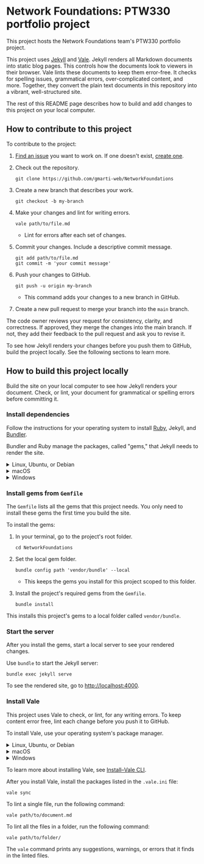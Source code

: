 # Network Foundations: PTW330 portfolio project

This project hosts the Network Foundations team's PTW330 portfolio project.

This project uses [Jekyll][4] and [Vale][5]. Jekyll renders all Markdown documents into static blog pages. This controls how the documents look to viewers in their browser. Vale lints these documents to keep them error-free. It checks for spelling issues, grammatical errors, over-complicated content, and more. Together, they convert the plain text documents in this repository into a vibrant, well-structured site.

The rest of this README page describes how to build and add changes to this project on your local computer.

## How to contribute to this project

To contribute to the project:

1. [Find an issue][6] you want to work on. If one doesn't exist, [create one][7].
1. Check out the repository.

    ```console
    git clone https://github.com/gmarti-web/NetworkFoundations
    ```
1. Create a new branch that describes your work.

    ```console
    git checkout -b my-branch
    ```

1. Make your changes and lint for writing errors.

    ```console
    vale path/to/file.md
    ```

    * Lint for errors after each set of changes.

1. Commit your changes. Include a descriptive commit message.

    ```console
    git add path/to/file.md
    git commit -m 'your commit message'
    ```
1. Push your changes to GitHub.

    ```console
    git push -u origin my-branch
    ```

    * This command adds your changes to a new branch in GitHub.

1. Create a new pull request to merge your branch into the `main` branch.

The code owner reviews your request for consistency, clarity, and correctness. If approved, they merge the changes into the main branch. If not, they add their feedback to the pull request and ask you to revise it.

To see how Jekyll renders your changes before you push them to GitHub, build the project locally. See the following sections to learn more.

## How to build this project locally

Build the site on your local computer to see how Jekyll renders your document. Check, or lint, your document for grammatical or spelling errors before committing it.

### Install dependencies

Follow the instructions for your operating system to install [Ruby][12], Jekyll, and [Bundler][8].

Bundler and Ruby manage the packages, called "gems," that Jekyll needs to render the site.

<details>
<summary>Linux, Ubuntu, or Debian</summary>

1. Install Ruby and prerequisites:

    ```console
    sudo apt-get install ruby-full build-essential zlib1g-dev
    ```

2. Add a gem installation directory for your user account to your `~/.bashrc` file.

    ```console
    echo 'export GEM_HOME="$HOME/gems"' >> ~/.bashrc
    echo 'export PATH="$PATH:$HOME/gems/bin"' >> ~/.bashrc
    source ~/.bashrc
    ```

3. Install Jekyll and Bundler.

    ```console
    gem install jekyll bundler
    ```

To learn more about installing Jekyll on Ubuntu, see [Jekyll on Ubuntu][9].

</details>

<details>
<summary>macOS</summary>

1. Install [HomeBrew][10].

    ```console
    /bin/bash -c "$(curl -fsSL https://raw.githubusercontent.com/Homebrew/install/HEAD/install.sh)"
    ```

2. Install `chruby` and the latest Ruby version.

    ```console
    brew install chruby ruby-install
    ```

    ```console
    ruby-install ruby 3.4.1
    ```

3. Configure your shell to use `chruby`.

    ```console
    echo "source $(brew --prefix)/opt/chruby/share/chruby/chruby.sh" >> ~/.bash_profile
    echo "source $(brew --prefix)/opt/chruby/share/chruby/auto.sh" >> ~/.bash_profile
    echo "chruby ruby-3.4.1" >> ~/.bash_profile
    source ~/.bash_profile
    ```

4. Install Jekyll and Bundler.

    ```console
    gem install jekyll bundler
    ```

To learn more about installing Jekyll on macOS, see [Jekyll on macOS][11].

</details>

<details>
<summary>Windows</summary>

Jekyll doesn't officially support Windows. You can, though, install Jekyll with the [RubyInstaller][14].

1. Download and install the recommended Ruby+Devkit version from [RubyInstaller downloads][15].

    * Use the default options.

1. Run the `ridk install` step from the installation wizard. From the options, choose `MSYS2 and MINGW development toolchain`.
1. Open a new terminal and install Jekyll and Bundler.

    ```console
    gem install jekyll bundler
    ```

1. Run `jekyll -v` to check the installation.

To learn more about installing Jekyll on Windows, see [Jekyll on Windows][16].

</details>

### Install gems from `Gemfile`

The `Gemfile` lists all the gems that this project needs. You only need to install these gems the first time you build the site.

To install the gems:

1. In your terminal, go to the project's root folder.

    ```console
    cd NetworkFoundations
    ```

2. Set the local gem folder.

    ```console
    bundle config path 'vendor/bundle' --local
    ```

    * This keeps the gems you install for this project scoped to this folder.

3. Install the project's required gems from the `Gemfile`.

    ```console
    bundle install
    ```

This installs this project's gems to a local folder called `vendor/bundle`.

### Start the server

After you install the gems, start a local server to see your rendered changes.

Use `bundle` to start the Jekyll server:

```console
bundle exec jekyll serve
```

To see the rendered site, go to [http://localhost:4000][13].

### Install Vale

This project uses Vale to check, or lint, for any writing errors. To keep content error free, lint each change before you push it to GitHub.

To install Vale, use your operating system's package manager.

<details>
<summary>Linux, Ubuntu, or Debian</summary>

1. For Linux and Debian, you must install the [Snapcraft][20] daemon. For Ubuntu, which has the daemon pre-installed, skip to step two.

    1. For Linux, remove the `nosnap.pref` file from your native package manager's preference folder. For Debian, skip to step ii.

        ```console
        sudo mv /etc/apt/preferences.d/nosnap.pref ~/Documents/nosnap.bkp
        ```

    1. Update `apt`.

        ```console
        sudo apt update
        sudo apt upgrade -y
        ```

    1. Install `snapd`.

        ```console
        sudo apt install snapd
        ```

1. Install Vale.

    ```console
    snap install vale
    ```

1. Run `vale -v` to check that the installation succeeded.

This installs Vale and adds it to your `$PATH` variable.

</details>

<details>
<summary>macOS</summary>

1. Install [HomeBrew][10].

    ```console
    /bin/bash -c "$(curl -fsSL https://raw.githubusercontent.com/Homebrew/install/HEAD/install.sh)"
    ```

1. Install Vale.

    ```console
    brew install vale
    ```

1. Run `vale -v` to check that the installation succeeded.

This installs Vale and adds it to your `$PATH` variable.

</details>

<details>
<summary>Windows</summary>

1. Install [Chocolatey][17].

    1. [Open a PowerShell terminal as an administrator][19]. To install as a non-admin, see Chocolatey's documentation on [non-administrative installation][18]
    1. Run `Get-ExecutionPolicy`.

        * If it returns `Restricted`, run `Set-ExecutionPolicy Bypass -Scope Process`.

    1. Install Chocolatey.

        ```powershell
        Set-ExecutionPolicy Bypass -Scope Process -Force; [System.Net.ServicePointManager]::SecurityProtocol = [System.Net.ServicePointManager]::SecurityProtocol -bor 3072; iex ((New-Object System.Net.WebClient).DownloadString('https://community.chocolatey.org/install.ps1'))
        ```

    1. Run `choco` to check that the installation succeeded.

1. Install Vale.

    ```console
    choco install vale
    ```

1. Run `vale -v` to check that the installation succeeded.

This installs Vale and adds it to your `%PATH%` variable.

</details>

To learn more about installing Vale, see [Install–Vale CLI][21].

After you install Vale, install the packages listed in the `.vale.ini` file:

```console
vale sync
```

To lint a single file, run the following command:

```console
vale path/to/document.md
```

To lint all the files in a folder, run the following command:

```console
vale path/to/folder/
```

The `vale` command prints any suggestions, warnings, or errors that it finds in the linted files.

[1]: https://gmartiblog.com
[2]: https://commonmark.org/help/
[3]: https://asciidoc.org/
[4]: https://jekyllrb.com/
[5]: https://vale.sh/
[6]: https://github.com/gmarti-web/NetworkFoundations/issues
[7]: https://github.com/gmarti-web/NetworkFoundations/issues/new
[8]: https://bundler.io/
[9]: https://jekyllrb.com/docs/installation/ubuntu/
[10]: http://brew.sh/
[11]: https://jekyllrb.com/docs/installation/macos/
[12]: https://www.ruby-lang.org/en/documentation/installation/
[13]: http://localhost:4000
[14]: https://rubyinstaller.org/
[15]: https://rubyinstaller.org/downloads/
[16]: https://jekyllrb.com/docs/installation/windows/
[17]: https://chocolatey.org/install
[18]: https://docs.chocolatey.org/en-us/choco/setup#non-administrative-install
[19]: https://learn.microsoft.com/en-us/powershell/scripting/windows-powershell/starting-windows-powershell?view=powershell-7.5#run-with-administrative-privileges
[20]: https://snapcraft.io/
[21]: https://vale.sh/docs/install
